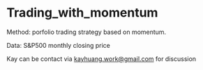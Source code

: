 # Trading_with_momentum

 Method: porfolio trading strategy based on momentum.
 
 
 Data: S&P500 monthly closing price
 
 
 Kay can be contact via kayhuang.work@gmail.com for discussion
